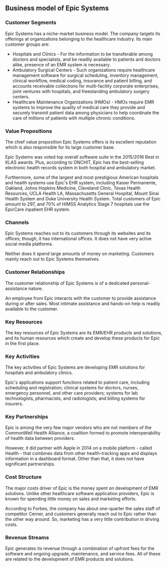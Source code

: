 Business model of Epic Systems
------------------------------

 ### Customer Segments

 Epic Systems has a niche-market business model. The company targets its offerings at organizations belonging to the healthcare industry. Its main customer groups are:

  * Hospitals and Clinics - For the information to be transferable among doctors and specialists, and be readily available to patients and doctors alike, presence of an EMR system is necessary.
 * Ambulatory Surgical Centers - Such organizations require healthcare management software for surgical scheduling, inventory management, clinical workflow, medical coding, insurance and patient billing, and accounts receivable collections for multi-facility corporate enterprises, joint ventures with hospitals, and freestanding ambulatory surgery centers.
 * Healthcare Maintenance Organizations (HMOs) - HMOs require EMR systems to improve the quality of medical care they provide and securely transmit patient data among physicians to help coordinate the care of millions of patients with multiple chronic conditions.
  ### Value Propositions

 The chief value proposition Epic Systems offers is its excellent reputation which is also responsible for its large customer base.

 Epic Systems was voted top overall software suite in the 2015/2016 Best in KLAS awards. Plus, according to ONCHIT, Epic has the best-selling electronic health records system in both hospital and ambulatory market.

 Furthermore, some of the largest and most prestigious American hospitals and health systems use Epic's EHR system, including Kaiser Permanente, Oakland, Johns Hopkins Medicine, Cleveland Clinic, Texas Health Resources, UCLA Health LA, Massachusetts General Hospital, Mount Sinai Health System and Duke University Health System. Total customers of Epic amount to 297, and 70% of HIMSS Analytics Stage 7 hospitals use the EpicCare inpatient EHR system.

 ### Channels

 Epic Systems reaches out to its customers through its websites and its offices; though, it has international offices. It does not have very active social media platforms.

 Neither does it spend large amounts of money on marketing. Customers mainly reach out to Epic Systems themselves.

 ### Customer Relationships

 The customer relationship of Epic Systems is of a dedicated personal-assistance nature.

 An employee from Epic interacts with the customer to provide assistance during or after sales. Most intimate assistance and hands-on help is readily available to the customer.

 ### Key Resources

 The key resources of Epic Systems are its EMR/EHR products and solutions, and its human resources which create and develop these products for Epic in the first place.

 ### Key Activities

 The key activities of Epic Systems are developing EMR solutions for hospitals and ambulatory clinics.

 Epic's applications support functions related to patient care, including scheduling and registration; clinical systems for doctors, nurses, emergency personnel, and other care providers; systems for lab technologists, pharmacists, and radiologists; and billing systems for insurers.

 ### Key Partnerships

 Epic is among the very few major vendors who are not members of the CommonWell Health Alliance, a coalition formed to promote interoperability of health data between providers.

 However, it did partner with Apple in 2014 on a mobile platform - called Health - that combines data from other health-tracking apps and displays information in a dashboard format. Other than that, it does not have significant partnerships.

 ### Cost Structure

 The major costs driver of Epic is the money spent on development of EMR solutions. Unlike other healthcare software application providers, Epic is known for spending little money on sales and marketing efforts.

 According to Forbes, the company has about one-quarter the sales staff of competitor Cerner, and customers generally reach out to Epic rather than the other way around. So, marketing has a very little contribution in driving costs.

 ### Revenue Streams

 Epic generates its revenue through a combination of upfront fees for the software and ongoing upgrade, maintenance, and service fees. All of these are related to the development of EMR products and solutions.